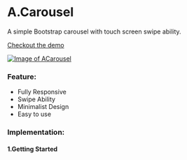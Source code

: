 # A.Carousel
A simple Bootstrap carousel with touch screen swipe ability.

[Checkout the demo](http://wjpdesigner.com/acarousel/)

[![Image of ACarousel](http://wjpdesigner.com/acarousel/screenshot.png?1)](http://wjpdesigner.com/acarousel/)

### Feature:
- Fully Responsive
- Swipe Ability
- Minimalist Design
- Easy to use

### Implementation:
#### 1.Getting Started